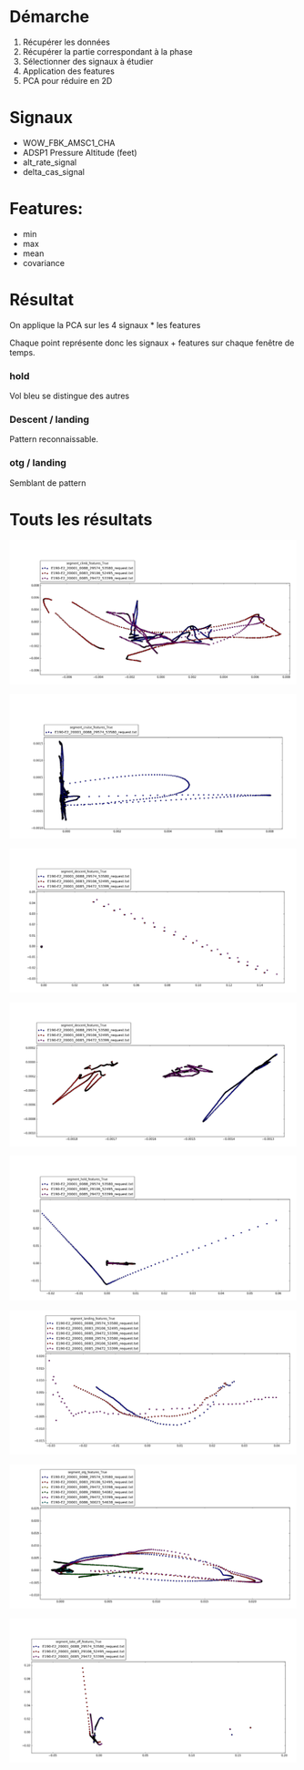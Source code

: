 # Démarche

1. Récupérer les données
2. Récupérer la partie correspondant à la phase
3. Sélectionner des signaux à étudier
4. Application des features
5. PCA pour réduire en 2D

# Signaux

* WOW_FBK_AMSC1_CHA
* ADSP1 Pressure Altitude (feet)
* alt_rate_signal
* delta_cas_signal

# Features:

* min
* max
* mean
* covariance

# Résultat

On applique la PCA sur les 4 signaux * les features

Chaque point représente donc les signaux + features sur chaque fenêtre de temps.

### hold

Vol bleu se distingue des autres

### Descent / landing

Pattern reconnaissable.

### otg / landing

Semblant de pattern

# Touts les résultats

![image](segment_climb_features_mean_min_max_covariance.png)

![image](segment_cruise_features_mean_min_max_covariance.png)

![image](segment_descent_features_mean_min_max_covariance.png)

![image](segment_descent_features_mean_min_max_covariance-1.png)

![image](segment_hold_features_mean_min_max_covariance.png)

![image](segment_landing_features_mean_min_max_covariance.png)

![image](segment_otg_features_mean_min_max_covariance.png)

![image](segment_take_off_features_mean_min_max_covariance.png)
